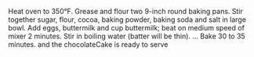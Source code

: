 Heat oven to 350°F. Grease and flour two 9-inch round baking pans.
Stir together sugar, flour, cocoa, baking powder, baking soda and salt in large bowl.
Add eggs, buttermilk and cup buttermilk; beat on medium speed of mixer 2 minutes.
Stir in boiling water (batter will be thin). ...
Bake 30 to 35 minutes.
and the chocolateCake is ready to serve
